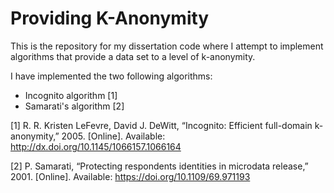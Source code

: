 # Providing K-Anonymity

This is the repository for my dissertation code where I attempt to implement algorithms that provide a data set to a level of k-anonymity.

I have implemented the two following algorithms:
- Incognito algorithm [1]
- Samarati's algorithm [2]


[1] R. R. Kristen LeFevre, David J. DeWitt, “Incognito: Efficient full-domain k-anonymity,” 2005. [Online]. Available: http://dx.doi.org/10.1145/1066157.1066164

[2] P. Samarati, “Protecting respondents identities in microdata release,” 2001. [Online]. Available: https://doi.org/10.1109/69.971193
